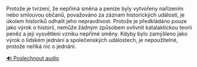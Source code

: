 
Protože je tvrzení, že nepřímá směna a peníze byly vytvořeny nařízením nebo smlouvou občanů, považováno za záznam historických událostí, je úkolem historiků odhalit jeho nepravdivost. Protože je předkládáno pouze jako výrok o historii, nemůže žádným způsobem ovlivnit katalaktickou teorii peněz a její vysvětlení vzniku nepřímé směny. Kdyby bylo zamýšleno jako výrok o lidském jednání a společenských událostech, je nepoužitelné, protože neříká nic o jednání.

[🔊 Poslechnout audio](/data/7-paragraphs/audio/chapter_76/para_001-Protoe-je-tvrzen-e-nepm-smna-a-penze-byly.mp3)
